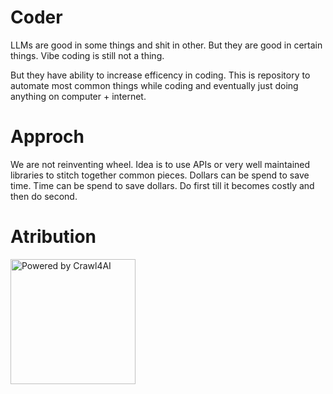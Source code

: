# Coder
LLMs are good in some things and shit in other. But they are good in certain things.
Vibe coding is still not a thing.

But they have ability to increase efficency in coding.
This is repository to automate most common things while coding and eventually just doing anything on computer + internet.

# Approch
We are not reinventing wheel. Idea is to use APIs or very well maintained libraries to stitch together common pieces.
Dollars can be spend to save time. Time can be spend to save dollars. Do first till it becomes costly and then do second.


# Atribution
<a href="https://github.com/unclecode/crawl4ai"><img src="./docs/assets/powered-by-disco.svg" alt="Powered by Crawl4AI" width="200"/></a> 



